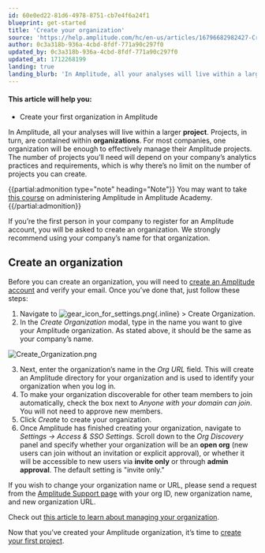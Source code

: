 ```yaml
---
id: 60e0ed22-81d6-4978-8751-cb7e4f6a24f1
blueprint: get-started
title: 'Create your organization'
source: 'https://help.amplitude.com/hc/en-us/articles/16796682982427-Create-your-organization'
author: 0c3a318b-936a-4cbd-8fdf-771a90c297f0
updated_by: 0c3a318b-936a-4cbd-8fdf-771a90c297f0
updated_at: 1712268199
landing: true
landing_blurb: 'In Amplitude, all your analyses will live within a larger project. Projects, in turn, are contained within organizations.'
---
```

#### This article will help you:

* Create your first organization in Amplitude

In Amplitude, all your analyses will live within a larger **project**. Projects, in turn, are contained within **organizations**. For most companies, one organization will be enough to effectively manage their Amplitude projects. The number of projects you’ll need will depend on your company’s analytics practices and requirements, which is why there’s no limit on the number of projects you can create.


{{partial:admonition type="note" heading="Note"}}
You may want to take [this course](https://academy.amplitude.com/amplitude-analytics-admin-essentials) on administering Amplitude in Amplitude Academy.
{{/partial:admonition}}


If you’re the first person in your company to register for an Amplitude account, you will be asked to create an organization. We strongly recommend using your company’s name for that organization.

## Create an organization

Before you can create an organization, you will need to [create an Amplitude account](https://amplitude.com/get-started) and verify your email. Once you’ve done that, just follow these steps:

1. Navigate to ![gear_icon_for_settings.png](/output/img/get-started/gear_icon_for_settings.png){.inline} > Create Organization.
2. In the *Create Organization* modal, type in the name you want to give your Amplitude organization. As stated above, it should be the same as your company’s name.

![Create_Organization.png](/output/img/get-started/Create_Organization.png)

3. Next, enter the organization’s name in the *Org URL* field. This will create an Amplitude directory for your organization and is used to identify your organization when you log in.
4. To make your organization discoverable for other team members to join automatically, check the box next to *Anyone with your domain can join*. You will not need to approve new members.
5. Click *Create* to create your organization.
6. Once Amplitude has finished creating your organization, navigate to *Settings → Access & SSO Settings*. Scroll down to the *Org Discovery* panel and specify whether your organization will be an **open org** (new users can join without an invitation or explicit approval), or whether it will be accessible to new users via **invite only** or through **admin approval**. The default setting is "invite only."

If you wish to change your organization name or URL, please send a request from the [Amplitude Support page](https://support.amplitude.com) with your org ID, new organization name, and new organization URL.

Check out [this article to learn about managing your organization](/admin/account-management/manage-orgs-projects).

Now that you’ve created your Amplitude organization, it’s time to [create your first project](/get-started/create-project).